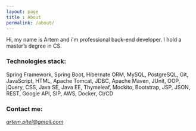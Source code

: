 ```yaml
---
layout: page
title : About
permalink: /about/
---
```



Hi, my name is Artem and i'm professional back-end developer. 
I hold a master’s degree in CS.

### Technologies stack:

Spring Framework, Spring Boot, Hibernate ORM, MySQL, PostgreSQL, Git, JavaScript, 
HTML, Apache Tomcat, JDBC, Apache Maven, JUnit, OOP, jQuery, CSS, Java SE, Java EE, 
Thymeleaf, Mockito, Bootstrap, JSP, JSON, REST, Google API, SIP, AWS, Docker, CI/CD

### Contact me: 
*[artem.pitel@gmail.com](mailto:artem.pitel@gmail.com)*

